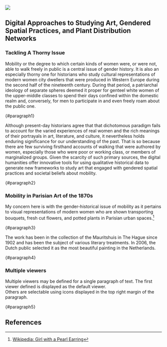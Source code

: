 <a href="https://juncture-digital.org"><img src="https://juncture-digital.org/images/ve-button.png"></a>

<param ve-config 
       title="Mapping Mobility"
       author="Kristan M. Hanson"
       banner="https://upload.wikimedia.org/wikipedia/commons/2/2a/1870_Hachette_Pocket_Map_of_Paris%2C_France_-_Geographicus_-_NouveauParis-hachette-1870.jpg" 
       layout="vertical">

## Digital Approaches to Studying Art, Gendered Spatial Practices, and Plant Distribution Networks

### Tackling A Thorny Issue

Mobility or the degree to which certain kinds of women were, or were not, able to walk freely in public is a central issue of gender history. It is also an especially thorny one for historians who study cultural representations of modern women city dwellers that were produced in Western Europe during the second half of the nineteenth century. During that period, a patriarchal ideology of separate spheres deemed it proper for genteel white women of the upper-middle classes to spend their days confined within the domestic realm and, conversely, for men to participate in and even freely roam about the public one.
<param ve-image
       url="https://gallica.bnf.fr/view3if/ga/ark:/12148/btv1b8458118z">
       {#paragraph1}

Although present-day historians agree that that dichotomous paradigm fails to account for the varied experiences of real women and the rich meanings of their portrayals in art, literature, and culture, it nevertheless holds enduring significance for our understanding of the past. That is so because there are few surviving firsthand accounts of walking that were authored by women, especially those who were poor or working class, or members of marginalized groups. Given the scarcity of such primary sources, the digital humanities offer innovative tools for using qualitative historical data to generate new frameworks to study art that engaged with gendered spatial practices and societal beliefs about mobility.
<param ve-image fit="contain"
       url="https://www.parismuseescollections.paris.fr/sites/default/files/styles/pm_diaporama_zoom/public/atoms/images/CAR/aze_carg034866_001.jpg?itok=qN2G-iUj">
       {#paragraph2}

### Mobility in Parisian Art of the 1870s

My concern here is with the gender-historical issue of mobility as it pertains to visual representations of modern women who are shown transporting bouquets, fresh cut flowers, and potted plants in Parisian urban spaces.[^1]
<param ve-image 
       label="Girl with a Pearl Earring" 
       description="painting by Johannes Vermeer" 
       license="public domain" 
       url="https://upload.wikimedia.org/wikipedia/commons/e/e9/Marie-Fran%C3%A7ois_Firmin-Girard_-_Flower_Seller_on_the_Pont_Royal%2C_1872.jpg">
       {#paragraph3}

The work has been in the collection of the Mauritshuis in The Hague since 1902 and has been the subject of various 
literary treatments. In 2006, the Dutch public selected it as the most beautiful painting in the Netherlands.
<param ve-map center="Q36600" zoom="11" prefer-geojson>
{#paragraph4}

### Multiple viewers

Multiple viewers may be defined for a single paragraph of text.  The first viewer defined is displayed as the default viewer.  
Others are selectable using icons displayed in the top right margin of the paragraph.
<param ve-image 
       manifest="https://iiif.juncture-digital.org/manifest/6dd738aed85597cac540ad31dd5818e86ef7f2918c7b43a9eb3123d5538e6e4c">
<param ve-map center="Q36600" zoom="11">
{#paragraph5}

## References

[^1]: [Wikipedia: Girl with a Pearl Earring](https://en.wikipedia.org/wiki/Girl_with_a_Pearl_Earring)
